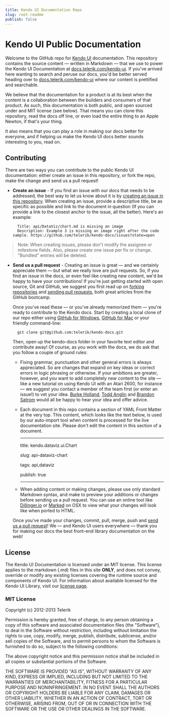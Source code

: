 ```yaml
---
title: Kendo UI Documentation Repo
slug: root-readme
publish: false
---
```


# Kendo UI Public Documentation

Welcome to the GitHub repo for [Kendo UI](http://www.telerik.com/kendo-ui) documentation. This repository contains the source content — written in Markdown — that we use to power the Kendo UI Documentation at [docs.telerik.com/kendo-ui](http://docs.telerik.com/kendo-ui/). If you've arrived here wanting to search and peruse our docs, you'd be better served heading over to [docs.telerik.com/kendo-ui](http://docs.telerik.com/kendo-ui) where our content is prettified and searchable.

We believe that the documentation for a product is at its best when the content is a collaboration between the builders and consumers of that product. As such, this documentation is both public, and open sourced under and MIT license (see below). That means you can clone this repository, read the docs off line, or even load the entire thing to an Apple Newton, if that's your thing.

It also means that you can play a role in making our docs better for everyone, and if helping us make the Kendo UI docs better sounds interesting to you, read on.

## Contributing

There are two ways you can contribute to the public Kendo UI documentation: either create an issue in this repository, or fork the repo, make the change and send us a pull request!

* **Create an issue** - If you find an issue with our docs that needs to be addressed, the best way to let us know about it is by [creating an issue in this repository](https://github.com/telerik/kendo-docs/issues?state=open). When creating an issue, provide a descriptive title, be as specific as possible and link to the document in question (If you can provide a link to the closest anchor to the issue, all the better). Here's an example:

        Title: api/DataViz/chart.md is missing an image
        Description: Example 3 is missing an image right after the code sample. https://github.com/telerik/kendo-docs/issues?state=open

> Note: When creating issues, please don't modify the assignee or milestone fields. Also, please create one issue per fix or change. "Bundled" entries will be deleted.

* **Send us a pull request** - Creating an issue is great — and we certainly appreciate them — but what we really love are pull requests. So, if you find an issue in the docs, or even feel like creating new content, we'd be happy to have your contributions! If you're just getting started with open source, Git and GitHub, we suggest you first read up on [forking repositories](https://help.github.com/articles/fork-a-repo) and [sending pull requests](https://help.github.com/articles/using-pull-requests), both great articles from the GitHub bootcamp.

    Once you've read these — or you've already memorized them — you're ready to contribute to the Kendo docs. Start by creating a local clone of our repo either using [GitHub for Windows](http://windows.github.com/), [GitHub for Mac](http://mac.github.com/) or your friendly command-line:

        git clone git@github.com:telerik/kendo-docs.git

    Then, open up the kendo-docs folder in your favorite text editor and contribute away! Of course, as you work with the docs, we do ask that you follow a couple of ground rules:

    - Fixing grammar, punctuation and other general errors is always appreciated. So are changes that expand on key ideas or correct errors in logic phrasing or otherwise. If your ambitions are greater, however, and you want to add completely new content to the site — like a new tutorial on using Kendo UI with an Atari 2600, for instance — we suggest you contact a member of the team first (or enter an issue!) to vet your idea. [Burke Holland](http://twitter.com/burkeholland), [Todd Anglin](http://twitter.com/toddanglin) and [Brandon Satrom](http://twitter.com/brandonsatrom) would all be happy to hear your idea and offer advice.
    - Each document in this repo contains a section of YAML Front Matter at the very top. This content, which looks like the text below, is used by our auto-import tool when content is processed for the live documentation site. Please don't edit the content in this section of a document.

         ---

        title: kendo.dataviz.ui.Chart

        slug: api-dataviz-chart

        tags: api,dataviz

        publish: true

         ---

    - When adding content or making changes, please use only standard Markdown syntax, and make to preview your additions or changes before sending us a pull request. You can use an online tool like [Dillinger.io](http://dillinger.io/) or [Marked](http://markedapp.com/) on OSX to view what your changes will look like when ported to HTML.

    Once you've made your changes, commit, pull, merge, push and [send us a pull request](https://help.github.com/articles/using-pull-requests)! We — and Kendo UI users everywhere — thank you for making our docs the best front-end library documentation on the web!

## License

The Kendo UI Documentation is licensed under an MIT license. This license applies to the markdown (.md) files in this site **ONLY**, and does not convey, override or modify any existing licenses covering the runtime source and components of Kendo UI. For information about available licensed for the Kendo UI Library, visit our [license page](http://www.telerik.com/purchase/license-agreement/kendo-ui-complete).

### MIT License

Copyright (c) 2012-2013 Telerik

Permission is hereby granted, free of charge, to any person obtaining a copy of this software and associated documentation files (the "Software"), to deal in the Software without restriction, including without limitation the rights to use, copy, modify, merge, publish, distribute, sublicense, and/or sell copies of the Software, and to permit persons to whom the Software is furnished to do so, subject to the following conditions:

The above copyright notice and this permission notice shall be included in all copies or substantial portions of the Software.

THE SOFTWARE IS PROVIDED "AS IS", WITHOUT WARRANTY OF ANY KIND, EXPRESS OR IMPLIED, INCLUDING BUT NOT LIMITED TO THE WARRANTIES OF MERCHANTABILITY, FITNESS FOR A PARTICULAR PURPOSE AND NONINFRINGEMENT. IN NO EVENT SHALL THE AUTHORS OR COPYRIGHT HOLDERS BE LIABLE FOR ANY CLAIM, DAMAGES OR OTHER LIABILITY, WHETHER IN AN ACTION OF CONTRACT, TORT OR OTHERWISE, ARISING FROM, OUT OF OR IN CONNECTION WITH THE SOFTWARE OR THE USE OR OTHER DEALINGS IN THE SOFTWARE.
